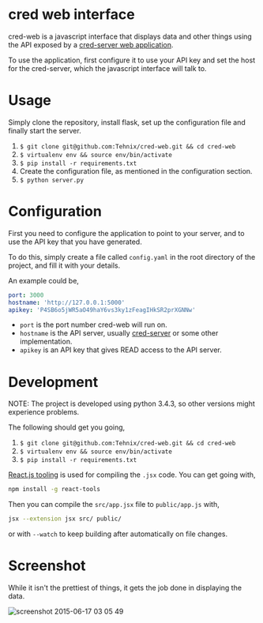 cred web interface
=====
cred-web is a javascript interface that displays data and other things using the
API exposed by a [cred-server web application](https://github.com/Tehnix/cred-server "cred-server repository").

To use the application, first configure it to use your API key and set the host
for the cred-server, which the javascript interface will talk to.


Usage
=====
Simply clone the repository, install flask, set up the configuration file and
finally start the server.

1. `$ git clone git@github.com:Tehnix/cred-web.git && cd cred-web`
2. `$ virtualenv env && source env/bin/activate`
3. `$ pip install -r requirements.txt`
4. Create the configuration file, as mentioned in the configuration section.
5. `$ python server.py`


Configuration
=====
First you need to configure the application to point to your server, and to use
the API key that you have generated.

To do this, simply create a file called
`config.yaml` in the root directory of the project, and fill it with your
details.

An example could be,

```yaml
port: 3000
hostname: 'http://127.0.0.1:5000'
apikey: 'P4SB6o5jWR5aO49haY6vs3ky1zFeagIHkSR2prXGNNw'
```

* `port` is the port number cred-web will run on.
* `hostname` is the API server, usually [cred-server](https://github.com/Tehnix/cred-server "cred-server repository")
or some other implementation.
* `apikey` is an API key that gives READ access to the API server.


Development
=====
NOTE: The project is developed using python 3.4.3, so other versions might
experience problems.

The following should get you going,

1. `$ git clone git@github.com:Tehnix/cred-web.git && cd cred-web`
2. `$ virtualenv env && source env/bin/activate`
3. `$ pip install -r requirements.txt`


[React.js tooling](https://facebook.github.io/react/docs/tooling-integration.html) is used for compiling the `.jsx` code. You can get going with,

```bash
npm install -g react-tools
```

Then you can compile the `src/app.jsx` file to `public/app.js` with,

```bash
jsx --extension jsx src/ public/
```

or with `--watch` to keep building after automatically on file changes.


Screenshot
=====
While it isn't the prettiest of things, it gets the job done in displaying the data.

![screenshot 2015-06-17 03 05 49](https://cloud.githubusercontent.com/assets/1189998/8197813/d8a474f2-149d-11e5-96ba-abcbdb6f0b04.png)